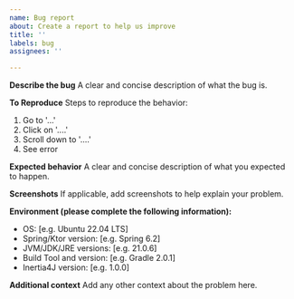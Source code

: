 ```yaml
---
name: Bug report
about: Create a report to help us improve
title: ''
labels: bug
assignees: ''

---
```


**Describe the bug**
A clear and concise description of what the bug is.

**To Reproduce**
Steps to reproduce the behavior:
1. Go to '...'
2. Click on '....'
3. Scroll down to '....'
4. See error

**Expected behavior**
A clear and concise description of what you expected to happen.

**Screenshots**
If applicable, add screenshots to help explain your problem.

**Environment (please complete the following information):**
 - OS: [e.g. Ubuntu 22.04 LTS]
 - Spring/Ktor version: [e.g. Spring 6.2]
 - JVM/JDK/JRE versions: [e.g. 21.0.6]
 - Build Tool and version: [e.g. Gradle 2.0.1]
 - Inertia4J version: [e.g. 1.0.0]

**Additional context**
Add any other context about the problem here.
